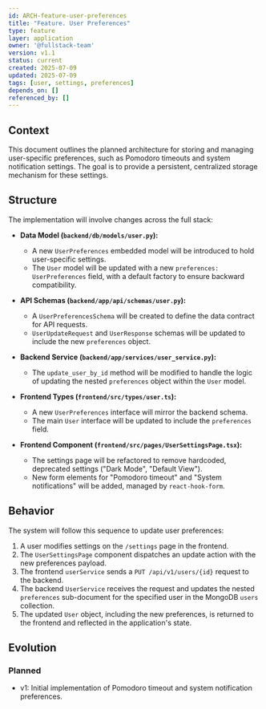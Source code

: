 ```yaml
---
id: ARCH-feature-user-preferences
title: "Feature. User Preferences"
type: feature
layer: application
owner: '@fullstack-team'
version: v1.1
status: current
created: 2025-07-09
updated: 2025-07-09
tags: [user, settings, preferences]
depends_on: []
referenced_by: []
---
```

## Context
This document outlines the planned architecture for storing and managing user-specific preferences, such as Pomodoro timeouts and system notification settings. The goal is to provide a persistent, centralized storage mechanism for these settings.

## Structure
The implementation will involve changes across the full stack:

- **Data Model (`backend/db/models/user.py`):**
  - A new `UserPreferences` embedded model will be introduced to hold user-specific settings.
  - The `User` model will be updated with a new `preferences: UserPreferences` field, with a default factory to ensure backward compatibility.

- **API Schemas (`backend/app/api/schemas/user.py`):**
  - A `UserPreferencesSchema` will be created to define the data contract for API requests.
  - `UserUpdateRequest` and `UserResponse` schemas will be updated to include the new `preferences` object.

- **Backend Service (`backend/app/services/user_service.py`):**
  - The `update_user_by_id` method will be modified to handle the logic of updating the nested `preferences` object within the `User` model.

- **Frontend Types (`frontend/src/types/user.ts`):**
  - A new `UserPreferences` interface will mirror the backend schema.
  - The main `User` interface will be updated to include the `preferences` field.

- **Frontend Component (`frontend/src/pages/UserSettingsPage.tsx`):**
  - The settings page will be refactored to remove hardcoded, deprecated settings ("Dark Mode", "Default View").
  - New form elements for "Pomodoro timeout" and "System notifications" will be added, managed by `react-hook-form`.

## Behavior
The system will follow this sequence to update user preferences:

1.  A user modifies settings on the `/settings` page in the frontend.
2.  The `UserSettingsPage` component dispatches an update action with the new preferences payload.
3.  The frontend `userService` sends a `PUT /api/v1/users/{id}` request to the backend.
4.  The backend `UserService` receives the request and updates the nested `preferences` sub-document for the specified user in the MongoDB `users` collection.
5.  The updated `User` object, including the new preferences, is returned to the frontend and reflected in the application's state.

## Evolution
### Planned
- v1: Initial implementation of Pomodoro timeout and system notification preferences.
